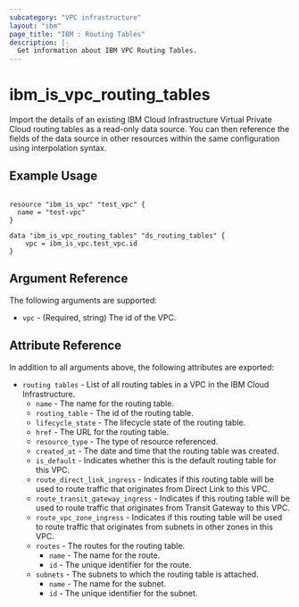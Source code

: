 ```yaml
---
subcategory: "VPC infrastructure"
layout: "ibm"
page_title: "IBM : Routing Tables"
description: |-
  Get information about IBM VPC Routing Tables.
---
```


# ibm\_is_vpc_routing_tables

Import the details of an existing IBM Cloud Infrastructure Virtual Private Cloud routing tables as a read-only data source. You can then reference the fields of the data source in other resources within the same configuration using interpolation syntax.


## Example Usage

```hcl

resource "ibm_is_vpc" "test_vpc" {
  name = "test-vpc"
}

data "ibm_is_vpc_routing_tables" "ds_routing_tables" {
	vpc = ibm_is_vpc.test_vpc.id
}

```

## Argument Reference

The following arguments are supported:

* `vpc` - (Required, string) The id of the VPC.

## Attribute Reference

In addition to all arguments above, the following attributes are exported:

* `routing tables` - List of all routing tables in a VPC in the IBM Cloud Infrastructure.
  * `name` - The name for the routing table.
  * `routing_table` - The id of the routing table.
  * `lifecycle_state` - The lifecycle state of the routing table.
  * `href` - The URL for the routing table.
  * `resource_type` - The type of resource referenced.
  * `created_at` - The date and time that the routing table was created.
  * `is_default` - Indicates whether this is the default routing table for this VPC.
  * `route_direct_link_ingress` - Indicates if this routing table will be used to route traffic that originates from Direct Link to this VPC.
  * `route_transit_gateway_ingress` - Indicates if this routing table will be used to route traffic that originates from Transit Gateway to this VPC.
  * `route_vpc_zone_ingress` - Indicates if this routing table will be used to route traffic that originates from subnets in other zones in this VPC.
  * `routes` - The routes for the routing table.
    * `name` - The name for the route.
    * `id` - The unique identifier for the route.
  * `subnets` - The subnets to which the routing table is attached.
    * `name` - The name for the subnet.
    * `id` - The unique identifier for the subnet.
